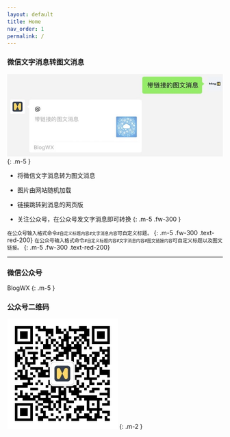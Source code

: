 ```yaml
---
layout: default
title: Home
nav_order: 1
permalink: /
---
```


### 微信文字消息转图文消息

![图文消息](./images/ti_common.jpg)
{: .m-5 }

- 将微信文字消息转为图文消息

- 图片由网站随机加载

- 链接跳转到消息的网页版

- 关注公众号，在公众号发文字消息即可转换
{: .m-5 .fw-300 }

<small>在公众号输入格式命令`#自定义标题内容#文字消息内容`可自定义标题。</small>
{: .m-5 .fw-300 .text-red-200}
<small>在公众号输入格式命令`#自定义标题内容#文字消息内容#图文链接内容`可自定义标题以及图文链接。</small>
{: .m-5 .fw-300 .text-red-200}

---


### 微信公众号

BlogWX
{: .m-5 }

### 公众号二维码

![微信订阅号：BlogWX](./images/blogwx_qr.png)
{: .m-2 }